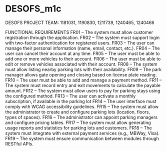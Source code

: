 # DESOFS_m1c
DESOFS PROJECT TEAM: 1181031, 1190830, 1211739, 1240465, 1240466

FUNCTIONAL REQUIREMENTS
FR01 – The system must allow customer registration through the application.
FR02 – The system must support login with two-factor authentication for registered users.
FR03 – The user can manage their personal information (name, email, contact, etc.).
FR04 – The user can cancel their account at any time.
FR05 – The user must be able to add one or more vehicles to their account.
FR06 – The user must be able to edit or remove vehicles associated with their account.
FR08 – The system must allow listing nearby parking lots with their availability.
FR09 – The park manager allows gate opening and closing based on license plate reading.
FR10 – The user must be able to add and manage a payment method.
FR11 – The system must record entry and exit movements to calculate the payable amount.
FR12 – The system must allow users to pay for parking stays using the configured method.
FR13 – The user can activate a monthly subscription, if available in the parking lot
FR14 – The user interface must comply with WCAG accessibility guidelines.
FR15 – The system must allow the administrator to create and configure parking lots (location, floors, types of spaces).
FR16 – The administrator can appoint parking managers and configure pricing tables.
FR17 – The system must allow generating usage reports and statistics for parking lots and customers.
FR18 – The system must integrate with external payment services (e.g., MBWay, Visa).
FR19 – The system must ensure communication between modules through RESTful APIs.
